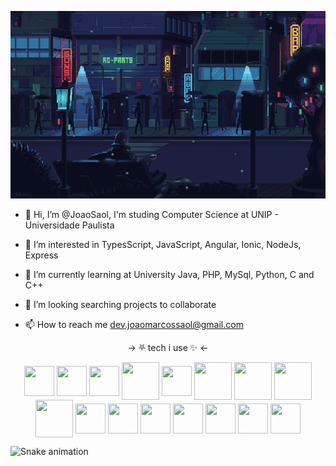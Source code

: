 <p align="center"><img src="https://raw.githubusercontent.com/freejooo/freejooo/main/Pixel%2Bgifs_b4e2c4_6919592.gif" width="1000" height="300" /></p>

- 👋 Hi, I’m @JoaoSaol, I'm studing Computer Science at UNIP - Universidade Paulista

- 👀 I’m interested in TypesScript, JavaScript, Angular, Ionic, NodeJs, Express

- 🌱 I’m currently learning at University Java, PHP, MySql, Python, C and C++

- 💞️ I’m looking searching projects to collaborate

- 📫 How to reach me dev.joaomarcossaol@gmail.com

<p align="center">→ ⛧ tech i use ✨ ←</p>
<p align="center">
  <img src="https://api.iconify.design/logos:figma.svg" height="48px" width="48px" align="center" />
  <img src="https://api.iconify.design/logos:typescript-icon.svg" height="48px" width="48px" align="center" />
  <img src="https://api.iconify.design/logos/ionic.svg" height="48px" width="48px" align="center" />
  <img src="https://api.iconify.design/vscode-icons:file-type-python.svg" height="60px" width="60px" align="center" />
  <img src="https://api.iconify.design/logos/angular-icon.svg" height="48px" width="48px" align="center" />
  <img src="https://api.iconify.design/logos/nodejs-icon.svg" height="60px" width="60px" align="center" />
  <img src="https://api.iconify.design/bx:bxl-docker.svg" height="60px" width="60px" align="center" />
  <img src="https://api.iconify.design/logos/express.svg" height="60px" width="60px" align="center" />
  <img src="https://api.iconify.design/logos/cordova.svg" height="60px" width="60px" align="center" />
  <a href="https://kooljool.keybase.pub/url/"><img src="https://api.iconify.design/logos/heroku-icon.svg" height="48px" width="48px" align="center" /></a>
  <img src="https://api.iconify.design/logos/javascript.svg" height="48px" width="48px" align="center" />
  <img src="https://api.iconify.design/logos/react.svg" height="48px" width="48px" align="center" />
  <img src="https://api.iconify.design/logos/mongodb.svg" height="48px" width="48px" align="center" />
  <img src="https://api.iconify.design/logos/postgresql.svg" height="48px" width="48px" align="center" />
  <img src="https://api.iconify.design/logos/mysql.svg" height="48px" width="48px" align="center" />
  <img src="https://api.iconify.design/logos/java.svg" height="48px" width="48px" align="center" />
 </p>

![Snake animation](https://github.com/joaoarebalo/joaoarebalo/blob/output/github-contribution-grid-snake.svg)
<!---
JoaoSaol/JoaoSaol is a ✨ special ✨ repository because its `README.md` (this file) appears on your GitHub profile.
You can click the Preview link to take a look at your changes.
--->
